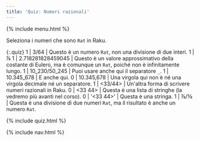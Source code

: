 ```yaml
---
title: 'Quiz: Numeri razionali'
---
```


{% include menu.html %}

Seleziona i numeri che sono `Rat` in Raku.

<!--0 | ↉ | Questo è un numero `Int`, e il suo valore è `0`.-->

{:.quiz}
1 | 3/64 | Questo è un numero `Rat`, non una divisione di due interi.
1 | ⅞
1 | 2.718281828459045 | Questo è un valore approssimativo della costante di Eulero, ma è comunque un `Rat`, poiché non è infinitamente lungo.
1 | 10_230/50_245 | Puoi usare anche qui il separatore `_`.
1 | 10.345_678 | E anche qui.
0 | 10.345,678 | Una virgola qui non è né una virgola decimale né un separatore.
1 | <33/44> | Un'altra forma di scrivere numeri razionali in Raku.
0 | <33 44> | Questa è una lista di stringhe (la vedremo più avanti nel corso).
0 | &apos;<33 44>&apos; | Questa è una stringa.
1 | ⅞/⅚ | Questa è una divisione di due numeri `Rat`, ma il risultato è anche un numero `Rat`.

{% include quiz.html %}

{% include nav.html %}